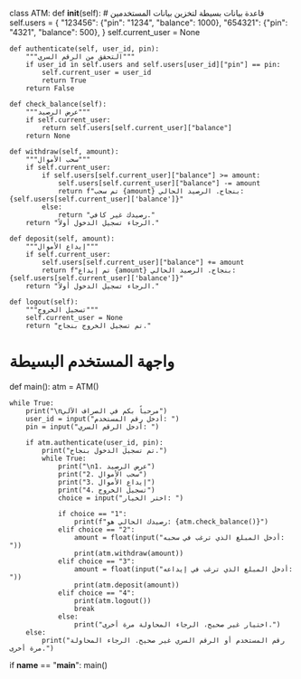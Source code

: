 class ATM:
    def __init__(self):
        # قاعدة بيانات بسيطة لتخزين بيانات المستخدمين
        self.users = {
            "123456": {"pin": "1234", "balance": 1000},
            "654321": {"pin": "4321", "balance": 500},
        }
        self.current_user = None

    def authenticate(self, user_id, pin):
        """التحقق من الرقم السري"""
        if user_id in self.users and self.users[user_id]["pin"] == pin:
            self.current_user = user_id
            return True
        return False

    def check_balance(self):
        """عرض الرصيد"""
        if self.current_user:
            return self.users[self.current_user]["balance"]
        return None

    def withdraw(self, amount):
        """سحب الأموال"""
        if self.current_user:
            if self.users[self.current_user]["balance"] >= amount:
                self.users[self.current_user]["balance"] -= amount
                return f"تم سحب {amount} بنجاح. الرصيد الحالي: {self.users[self.current_user]['balance']}"
            else:
                return "رصيدك غير كافي."
        return "الرجاء تسجيل الدخول أولاً."

    def deposit(self, amount):
        """إيداع الأموال"""
        if self.current_user:
            self.users[self.current_user]["balance"] += amount
            return f"تم إيداع {amount} بنجاح. الرصيد الحالي: {self.users[self.current_user]['balance']}"
        return "الرجاء تسجيل الدخول أولاً."

    def logout(self):
        """تسجيل الخروج"""
        self.current_user = None
        return "تم تسجيل الخروج بنجاح."


# واجهة المستخدم البسيطة
def main():
    atm = ATM()
    
    while True:
        print("\nمرحباً بكم في الصراف الآلي")
        user_id = input("أدخل رقم المستخدم: ")
        pin = input("أدخل الرقم السري: ")
        
        if atm.authenticate(user_id, pin):
            print("تم تسجيل الدخول بنجاح.")
            while True:
                print("\n1. عرض الرصيد")
                print("2. سحب الأموال")
                print("3. إيداع الأموال")
                print("4. تسجيل الخروج")
                choice = input("اختر الخيار: ")
                
                if choice == "1":
                    print(f"رصيدك الحالي هو: {atm.check_balance()}")
                elif choice == "2":
                    amount = float(input("أدخل المبلغ الذي ترغب في سحبه: "))
                    print(atm.withdraw(amount))
                elif choice == "3":
                    amount = float(input("أدخل المبلغ الذي ترغب في إيداعه: "))
                    print(atm.deposit(amount))
                elif choice == "4":
                    print(atm.logout())
                    break
                else:
                    print("اختيار غير صحيح، الرجاء المحاولة مرة أخرى.")
        else:
            print("رقم المستخدم أو الرقم السري غير صحيح. الرجاء المحاولة مرة أخرى.")

if __name__ == "__main__":
    main()
